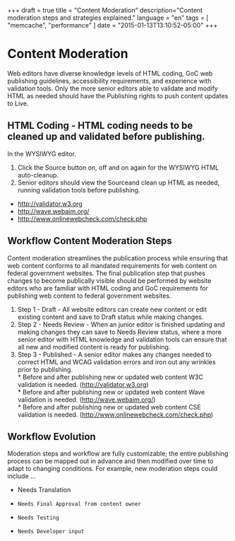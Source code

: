 +++
draft = true
title = "Content Moderation"
description="Content moderation steps and strategies explained."
language = "en"
tags = [
    "memcache",
    "performance"
]
date = "2015-01-13T13:10:52-05:00"
+++

# Content Moderation

Web editors have diverse knowledge levels of HTML coding, GoC web publishing guidelines, accessibility requirements, and experience with validation tools. Only the more senior editors able to validate and modify HTML as needed should have the Publishing rights to push content updates to Live. 

## HTML Coding - HTML coding needs to be cleaned up and validated before publishing.

In the WYSIWYG editor.

1)	Click the Source button on, off and on again for the WYSIWYG HTML auto-cleanup.  
2)	Senior editors should view the Sourceand clean up HTML as needed, running validation tools before publishing.  
  
  *	http://validator.w3.org  
  *	http://wave.webaim.org/  
  *	http://www.onlinewebcheck.com/check.php  

## Workflow Content Moderation Steps 

Content moderation streamlines the publication process while ensuring that web content conforms to all mandated requirements for web content on federal government websites. The final publication step that pushes changes to become publically visible should be performed by website editors who are familiar with HTML coding and GoC requirements for publishing web content to federal government websites. 

  1)	Step 1 - Draft - All website editors can create new content or edit existing content and save to Draft status while making changes.   
  2)	Step 2 - Needs Review - When an junior editor is finished updating and making changes they can save to Needs Review status, where a more senior editor with HTML knowledge and validation tools can ensure that all new and modified content is ready for publishing.  
  3)	Step 3 - Published - A senior editor makes any changes needed to correct HTML and WCAG validation errors and iron out any wrinkles prior to publishing.  
    *	Before and after publishing new or updated web content W3C validation is needed.   (http://validator.w3.org)  
    *	Before and after publishing new or updated web content Wave validation is needed. (http://wave.webaim.org/)  
    *	Before and after publishing new or updated web content CSE validation is needed. (http://www.onlinewebcheck.com/check.php)  

## Workflow Evolution

Moderation steps and workflow are fully customizable; the entire publishing process can be mapped out in advance and then modified over time to adapt to changing conditions. For example, new moderation steps could include ...

  *   Needs Translation  
  * 	Needs Final Approval from content owner  
  * 	Needs Testing  
  * 	Needs Developer input  
